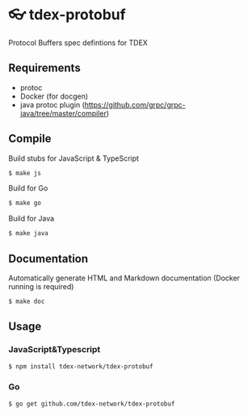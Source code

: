 # 👓 tdex-protobuf
Protocol Buffers spec defintions for TDEX

## Requirements

* protoc
* Docker (for docgen)
* java protoc plugin (https://github.com/grpc/grpc-java/tree/master/compiler)

## Compile

Build stubs for JavaScript & TypeScript

```sh
$ make js
```

Build for Go

```sh
$ make go
```

Build for Java

```sh
$ make java
```

## Documentation

Automatically generate HTML and Markdown documentation (Docker running is required)

```sh
$ make doc
```

## Usage

### JavaScript&Typescript

```sh
$ npm install tdex-network/tdex-protobuf
```

### Go

```sh
$ go get github.com/tdex-network/tdex-protobuf
```

